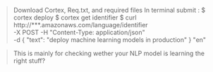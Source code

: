 > Download Cortex, Req.txt, and required files
> In terminal submit : 
> $ cortex deploy
> $ cortex get identifier
> $ curl http://***.amazonaws.com/language/identifier \
>      -X POST -H "Content-Type: application/json" \
>      -d { "text": "deploy machine learning models in production" }
> "en"

> This is mainly for checking wether your NLP model is learning the right stuff?
